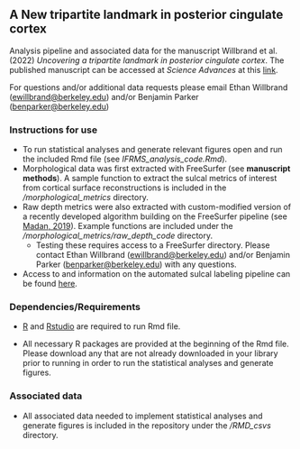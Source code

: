 ## A New tripartite landmark in posterior cingulate cortex
Analysis pipeline and associated data for the manuscript Willbrand et al. (2022) *Uncovering a tripartite landmark in posterior cingulate cortex*. 
The published manuscript can be accessed at *Science Advances* at this [link](https://www.science.org/doi/10.1126/sciadv.abn9516).

  For questions and/or additional data requests please email Ethan Willbrand (ewillbrand@berkeley.edu) and/or Benjamin Parker (benparker@berkeley.edu)
  
### Instructions for use ### 
  - To run statistical analyses and generate relevant figures open and run the included Rmd file (see *IFRMS_analysis_code.Rmd*).
  - Morphological data was first extracted with FreeSurfer (see **manuscript methods**). A sample function to extract the sulcal metrics of interest from cortical surface reconstructions is included in the */morphological_metrics* directory.
  - Raw depth metrics were also extracted with custom-modified version of a recently developed algorithm building on the FreeSurfer pipeline (see [Madan, 2019](https://braininformatics.springeropen.com/articles/10.1186/s40708-019-0098-1)). Example functions are included under the */morphological_metrics/raw_depth_code* directory.
    - Testing these requires access to a FreeSurfer directory. Please contact Ethan Willbrand (ewillbrand@berkeley.edu) and/or Benjamin Parker (benparker@berkeley.edu) with any questions.
  - Access to and information on the automated sulcal labeling pipeline can be found [here](https://ilwoolyu.github.io/#Software).

### Dependencies/Requirements ###
  - [R](https://www.r-project.org) and [Rstudio](https://www.rstudio.com/products/rstudio/download/) are required to run Rmd file.

  - All necessary R packages are provided at the beginning of the Rmd file. Please download any that are not already downloaded in your library prior to running in order to run the statistical analyses and generate figures.

  
### Associated data ###
  - All associated data needed to implement statistical analyses and generate figures is included in the repository under the */RMD_csvs* directory.
    
  

